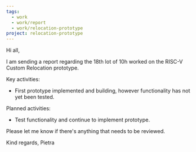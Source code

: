 ```yaml
---
tags:
  - work
  - work/report
  - work/relocation-prototype
project: relocation-prototype
---
```

Hi all,

I am sending a report regarding the 18th lot of 10h worked on the RISC-V Custom
Relocation prototype.

Key activities:
* First prototype implemented and building, however functionality has not yet
been tested.

Planned activities:
* Test functionality and continue to implement prototype.

Please let me know if there's anything that needs to be reviewed.

Kind regards,
Pietra